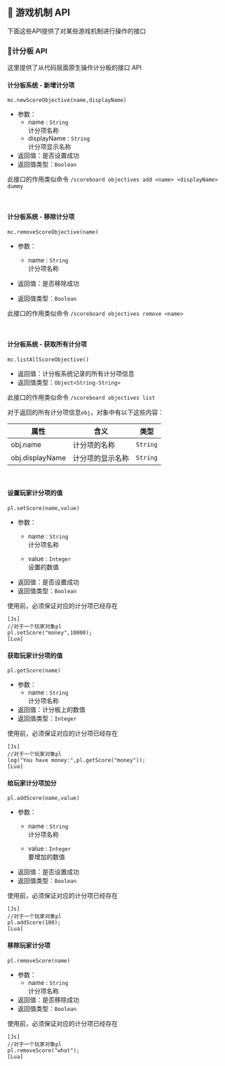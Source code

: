 ## 🎄 游戏机制 API

下面这些API提供了对某些游戏机制进行操作的接口

### 📝计分板 API

这里提供了从代码层面原生操作计分板的接口 API

#### 计分板系统 - 新增计分项

`mc.newScoreObjective(name,displayName)`

- 参数：
  -  name : `String`  
     计分项名称  
  -  displayName : `String`  
     计分项显示名称  
- 返回值：是否设置成功
- 返回值类型：`Boolean`

此接口的作用类似命令 `/scoreboard objectives add <name> <displayName> dummy`

<br>

#### 计分板系统 - 移除计分项

`mc.removeScoreObjective(name)`

- 参数：
  -  name : `String`  
     计分项名称  
  
- 返回值：是否移除成功
- 返回值类型：`Boolean`

此接口的作用类似命令 `/scoreboard objectives remove <name>`

<br>

#### 计分板系统 - 获取所有计分项

`mc.listAllScoreObjective()`

- 返回值：计分板系统记录的所有计分项信息
- 返回值类型：`Object<String-String>`

此接口的作用类似命令 `/scoreboard objectives list`

对于返回的所有计分项信息`obj`，对象中有以下这些内容：

| 属性            | 含义             | 类型     |
| --------------- | ---------------- | -------- |
| obj.name        | 计分项的名称     | `String` |
| obj.displayName | 计分项的显示名称 | `String` |

<br>

#### 设置玩家计分项的值

`pl.setScore(name,value)`

- 参数：
  - name : `String`  
    计分项名称  

  - value : `Integer`  
    设置的数值  
- 返回值：是否设置成功
- 返回值类型：`Boolean`

使用前，必须保证对应的计分项已经存在

```clike
[Js]
//对于一个玩家对象pl
pl.setScore("money",10000);
[Lua]

```

#### 获取玩家计分项的值

`pl.getScore(name)`

- 参数：
  - name : `String`  
    计分项名称  
- 返回值：计分板上的数值
- 返回值类型：`Integer`

使用前，必须保证对应的计分项已经存在

```clike
[Js]
//对于一个玩家对象pl
log("You have money:",pl.getScore("money"));
[Lua]

```

#### 给玩家计分项加分 

`pl.addScore(name,value)`

- 参数：
  - name : `String`  
    计分项名称  

  - value : `Integer`  
    要增加的数值  
- 返回值：是否设置成功
- 返回值类型：`Boolean`

使用前，必须保证对应的计分项已经存在

```clike
[Js]
//对于一个玩家对象pl
pl.addScore(100);
[Lua]

```

#### 移除玩家计分项

`pl.removeScore(name)`

- 参数：
  - name : `String`  
    计分项名称  
- 返回值：是否移除成功
- 返回值类型：`Boolean`

使用前，必须保证对应的计分项已经存在

```clike
[Js]
//对于一个玩家对象pl
pl.removeScore("what");
[Lua]

```

